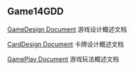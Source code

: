 ## Game14GDD
[GameDesign Document](GameDesignDocument.md)  游戏设计概述文档

[CardDesign Document](CardDesign.md)  卡牌设计概述文档

[GamePlay Document](GamePlay.md)  游戏玩法概述文档
